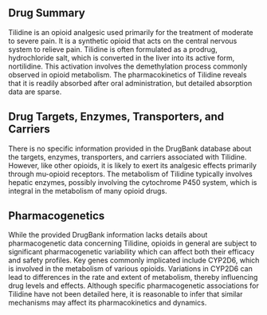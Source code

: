 ## Drug Summary
Tilidine is an opioid analgesic used primarily for the treatment of moderate to severe pain. It is a synthetic opioid that acts on the central nervous system to relieve pain. Tilidine is often formulated as a prodrug, hydrochloride salt, which is converted in the liver into its active form, nortilidine. This activation involves the demethylation process commonly observed in opioid metabolism. The pharmacokinetics of Tilidine reveals that it is readily absorbed after oral administration, but detailed absorption data are sparse.

## Drug Targets, Enzymes, Transporters, and Carriers
There is no specific information provided in the DrugBank database about the targets, enzymes, transporters, and carriers associated with Tilidine. However, like other opioids, it is likely to exert its analgesic effects primarily through mu-opioid receptors. The metabolism of Tilidine typically involves hepatic enzymes, possibly involving the cytochrome P450 system, which is integral in the metabolism of many opioid drugs.

## Pharmacogenetics
While the provided DrugBank information lacks details about pharmacogenetic data concerning Tilidine, opioids in general are subject to significant pharmacogenetic variability which can affect both their efficacy and safety profiles. Key genes commonly implicated include CYP2D6, which is involved in the metabolism of various opioids. Variations in CYP2D6 can lead to differences in the rate and extent of metabolism, thereby influencing drug levels and effects. Although specific pharmacogenetic associations for Tilidine have not been detailed here, it is reasonable to infer that similar mechanisms may affect its pharmacokinetics and dynamics.